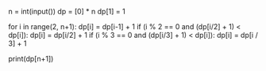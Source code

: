 
n = int(input())
dp = [0] * n
dp[1] = 1

for i in range(2, n+1):
    dp[i] = dp[i-1] + 1
    if (i % 2 == 0 and (dp[i/2] + 1) < dp[i]):
        dp[i] = dp[i/2] + 1
    if (i % 3 == 0 and (dp[i/3] + 1) < dp[i]):
        dp[i] = dp[i / 3] + 1

print(dp[n+1])

